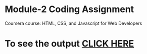 

# Module-2 Coding Assignment

Coursera course: HTML, CSS, and Javascript for Web Developers

# To see the output [CLICK HERE](https://saishivavaraprasad.github.io/Coursera-HTML-CSS-and-JavaScript-for-Web-Developers/Assignments/module-2/index.html)

